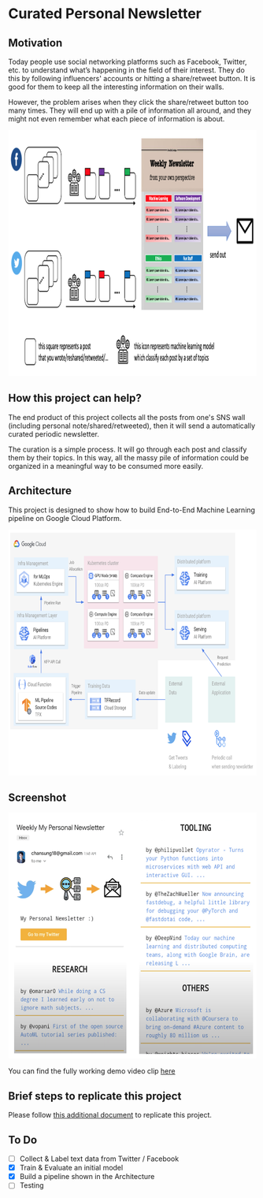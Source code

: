 # Curated Personal Newsletter

## Motivation

Today people use social networking platforms such as Facebook, Twitter, etc. to understand what’s happening in the field of their interest. They do this by following influencers' accounts or hitting a share/retweet button. It is good for them to keep all the interesting information on their walls.

However, the problem arises when they click the share/retweet button too many times. They will end up with a pile of information all around, and they might not even remember what each piece of information is about.

<img src="./assets/image/overview.png" height=500px/>

## How this project can help?

The end product of this project collects all the posts from one's SNS wall (including personal note/shared/retweeted), then it will send a automatically curated periodic newsletter.

The curation is a simple process. It will go through each post and classify them by their topics. In this way, all the massy pile of information could be organized in a meaningful way to be consumed more easily.

## Architecture

This project is designed to show how to build End-to-End Machine Learning pipeline on Google Cloud Platform.

<img src="./assets/image/architecture_v2.png" height=500px/>

## Screenshot

<img src="./assets/image/screenshot.png" height=500px/>

You can find the fully working demo video clip [here](https://www.youtube.com/watch?v=PKK8jyHIb9k)

## Brief steps to replicate this project

Please follow [this additional document](https://github.com/deep-diver/personal_newsletter_curation/blob/main/steps.md) to replicate this project.

## To Do

- [ ] Collect & Label text data from Twitter / Facebook
- [x] Train & Evaluate an initial model
- [x] Build a pipeline shown in the Architecture
- [ ] Testing
